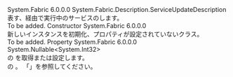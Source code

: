<Type Name="StatelessServiceUpdateDescription" FullName="System.Fabric.Description.StatelessServiceUpdateDescription">
  <TypeSignature Language="C#" Value="public sealed class StatelessServiceUpdateDescription : System.Fabric.Description.ServiceUpdateDescription" />
  <TypeSignature Language="ILAsm" Value=".class public auto ansi sealed beforefieldinit StatelessServiceUpdateDescription extends System.Fabric.Description.ServiceUpdateDescription" />
  <TypeSignature Language="DocId" Value="T:System.Fabric.Description.StatelessServiceUpdateDescription" />
  <TypeSignature Language="VB.NET" Value="Public NotInheritable Class StatelessServiceUpdateDescription&#xA;Inherits ServiceUpdateDescription" />
  <TypeSignature Language="F#" Value="type StatelessServiceUpdateDescription = class&#xA;    inherit ServiceUpdateDescription" />
  <AssemblyInfo>
    <AssemblyName>System.Fabric</AssemblyName>
    <AssemblyVersion>6.0.0.0</AssemblyVersion>
  </AssemblyInfo>
  <Base>
    <BaseTypeName>System.Fabric.Description.ServiceUpdateDescription</BaseTypeName>
  </Base>
  <Interfaces />
  <Docs>
    <summary>
      <para>表す、<see cref="T:System.Fabric.Description.StatelessServiceDescription" />経由で実行中のサービスの<see cref="M:System.Fabric.FabricClient.ServiceManagementClient.UpdateServiceAsync(System.Uri,System.Fabric.Description.ServiceUpdateDescription)" />します。</para>
    </summary>
    <remarks>To be added.</remarks>
  </Docs>
  <Members>
    <Member MemberName=".ctor">
      <MemberSignature Language="C#" Value="public StatelessServiceUpdateDescription ();" />
      <MemberSignature Language="ILAsm" Value=".method public hidebysig specialname rtspecialname instance void .ctor() cil managed" />
      <MemberSignature Language="DocId" Value="M:System.Fabric.Description.StatelessServiceUpdateDescription.#ctor" />
      <MemberSignature Language="VB.NET" Value="Public Sub New ()" />
      <MemberType>Constructor</MemberType>
      <AssemblyInfo>
        <AssemblyName>System.Fabric</AssemblyName>
        <AssemblyVersion>6.0.0.0</AssemblyVersion>
      </AssemblyInfo>
      <Parameters />
      <Docs>
        <summary>
          <para>新しいインスタンスを初期化、<see cref="T:System.Fabric.Description.StatelessServiceUpdateDescription" />プロパティが設定されていないクラス。</para>
        </summary>
        <remarks>To be added.</remarks>
      </Docs>
    </Member>
    <Member MemberName="InstanceCount">
      <MemberSignature Language="C#" Value="public Nullable&lt;int&gt; InstanceCount { get; set; }" />
      <MemberSignature Language="ILAsm" Value=".property instance valuetype System.Nullable`1&lt;int32&gt; InstanceCount" />
      <MemberSignature Language="DocId" Value="P:System.Fabric.Description.StatelessServiceUpdateDescription.InstanceCount" />
      <MemberSignature Language="VB.NET" Value="Public Property InstanceCount As Nullable(Of Integer)" />
      <MemberSignature Language="F#" Value="member this.InstanceCount : Nullable&lt;int&gt; with get, set" Usage="System.Fabric.Description.StatelessServiceUpdateDescription.InstanceCount" />
      <MemberType>Property</MemberType>
      <AssemblyInfo>
        <AssemblyName>System.Fabric</AssemblyName>
        <AssemblyVersion>6.0.0.0</AssemblyVersion>
      </AssemblyInfo>
      <ReturnValue>
        <ReturnType>System.Nullable&lt;System.Int32&gt;</ReturnType>
      </ReturnValue>
      <Docs>
        <summary>
          <para><see cref="T:System.Fabric.Description.StatelessServiceUpdateDescription" /> の <see cref="P:System.Fabric.Description.StatelessServiceUpdateDescription.InstanceCount" /> を取得または設定します。</para>
        </summary>
        <value>
          <para><see cref="P:System.Fabric.Description.StatelessServiceUpdateDescription.InstanceCount" /> の <see cref="T:System.Fabric.Description.StatelessServiceUpdateDescription" />。</para>
        </value>
        <remarks>
          <para>「<see cref="P:System.Fabric.Description.StatelessServiceDescription.InstanceCount" />」を参照してください。</para>
        </remarks>
      </Docs>
    </Member>
  </Members>
</Type>